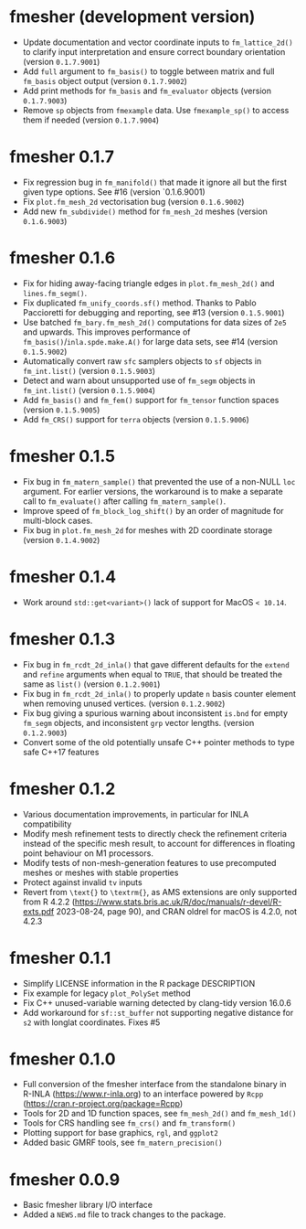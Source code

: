# fmesher (development version)

* Update documentation and vector coordinate inputs to `fm_lattice_2d()`
  to clarify input interpretation and ensure correct boundary orientation (version `0.1.7.9001`)
* Add `full` argument to `fm_basis()` to toggle between matrix and full `fm_basis`
  object output (version `0.1.7.9002`)
* Add print methods for `fm_basis` and `fm_evaluator` objects (version `0.1.7.9003`)
* Remove `sp` objects from `fmexample` data. Use `fmexample_sp()` to access them if needed
  (version `0.1.7.9004`)

# fmesher 0.1.7

* Fix regression bug in `fm_manifold()` that made it ignore all but the first given type options. See #16 (version `0.1.6.9001)
* Fix `plot.fm_mesh_2d` vectorisation bug (version `0.1.6.9002`)
* Add new `fm_subdivide()` method for `fm_mesh_2d` meshes (version `0.1.6.9003`)

# fmesher 0.1.6

* Fix for hiding away-facing triangle edges in `plot.fm_mesh_2d()` and `lines.fm_segm()`.
* Fix duplicated `fm_unify_coords.sf()` method. Thanks to Pablo Paccioretti for debugging and reporting, see #13 (version `0.1.5.9001`)
* Use batched `fm_bary.fm_mesh_2d()` computations for data sizes of `2e5` and upwards. This improves performance of `fm_basis()`/`inla.spde.make.A()` for large data sets, see #14 (version `0.1.5.9002`)
* Automatically convert raw `sfc` samplers objects to `sf` objects in `fm_int.list()` (version `0.1.5.9003`)
* Detect and warn about unsupported use of `fm_segm` objects in `fm_int.list()` (version `0.1.5.9004`)
* Add `fm_basis()` and `fm_fem()` support for `fm_tensor` function spaces (version `0.1.5.9005`)
* Add `fm_CRS()` support for `terra` objects (version `0.1.5.9006`)

# fmesher 0.1.5

* Fix bug in `fm_matern_sample()` that prevented the use of a non-NULL `loc` argument.
  For earlier versions, the workaround is to make a separate call to `fm_evaluate()`
  after calling `fm_matern_sample()`.
* Improve speed of `fm_block_log_shift()` by an order of magnitude for multi-block
  cases.
* Fix bug in `plot.fm_mesh_2d` for meshes with 2D coordinate storage (version `0.1.4.9002`)

# fmesher 0.1.4

* Work around `std::get<variant>()` lack of support for MacOS `< 10.14`.

# fmesher 0.1.3

* Fix bug in `fm_rcdt_2d_inla()` that gave different defaults for the `extend` and
  `refine` arguments when equal to `TRUE`, that should be treated the same as `list()`
  (version `0.1.2.9001`)
* Fix bug in `fm_rcdt_2d_inla()` to properly update `n` basis counter element
  when removing unused vertices. (version `0.1.2.9002`)
* Fix bug giving a spurious warning about inconsistent `is.bnd` for empty
  `fm_segm` objects, and inconsistent `grp` vector lengths. (version `0.1.2.9003`)
* Convert some of the old potentially unsafe C++ pointer methods to type safe
  C++17 features

# fmesher 0.1.2

* Various documentation improvements, in particular for INLA compatibility
* Modify mesh refinement tests to directly check the refinement criteria
  instead of the specific mesh result, to account for differences in
  floating point behaviour on M1 processors.
* Modify tests of non-mesh-generation features to use precomputed meshes
  or meshes with stable properties
* Protect against invalid `tv` inputs
* Revert from `\text{}` to `\textrm{}`, as AMS extensions are only supported
  from R 4.2.2 (https://www.stats.bris.ac.uk/R/doc/manuals/r-devel/R-exts.pdf
  2023-08-24, page 90), and CRAN oldrel for macOS is 4.2.0, not 4.2.3

# fmesher 0.1.1

* Simplify LICENSE information in the R package DESCRIPTION
* Fix example for legacy `plot_PolySet` method
* Fix C++ unused-variable warning detected by clang-tidy version 16.0.6
* Add workaround for `sf::st_buffer` not supporting negative distance
  for `s2` with longlat coordinates. Fixes #5

# fmesher 0.1.0

* Full conversion of the fmesher interface from the standalone binary in R-INLA
  (https://www.r-inla.org) to an interface powered by `Rcpp`
  (https://cran.r-project.org/package=Rcpp)
* Tools for 2D and 1D function spaces, see `fm_mesh_2d()` and `fm_mesh_1d()`
* Tools for CRS handling see `fm_crs()` and `fm_transform()`
* Plotting support for base graphics, `rgl`, and `ggplot2`
* Added basic GMRF tools, see `fm_matern_precision()`

# fmesher 0.0.9

* Basic fmesher library I/O interface
* Added a `NEWS.md` file to track changes to the package.
